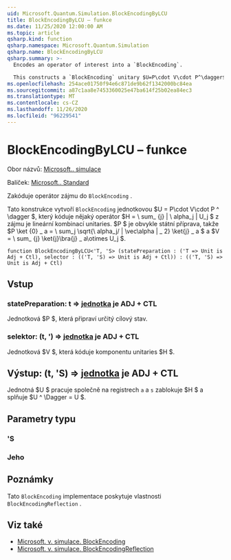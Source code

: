 ```yaml
---
uid: Microsoft.Quantum.Simulation.BlockEncodingByLCU
title: BlockEncodingByLCU – funkce
ms.date: 11/25/2020 12:00:00 AM
ms.topic: article
qsharp.kind: function
qsharp.namespace: Microsoft.Quantum.Simulation
qsharp.name: BlockEncodingByLCU
qsharp.summary: >-
  Encodes an operator of interest into a `BlockEncoding`.

  This constructs a `BlockEncoding` unitary $U=P\cdot V\cdot P^\dagger$ that encodes some operator $H=\sum_{j}|\alpha_j|U_j$ of interest that is a linear combination of unitaries. Typically, $P$ is a state preparation unitary such that $P\ket{0}\_a=\sum_j\sqrt{\alpha_j/\|\vec\alpha\|\_2}\ket{j}\_a$, and $V=\sum_{j}\ket{j}\bra{j}\_a\otimes U_j$.
ms.openlocfilehash: 254ace01750f94e6c871de9b62f1342000bc84ea
ms.sourcegitcommit: a87c1aa8e7453360025e47ba614f25b02ea84ec3
ms.translationtype: MT
ms.contentlocale: cs-CZ
ms.lasthandoff: 11/26/2020
ms.locfileid: "96229541"
---
```

# <a name="blockencodingbylcu-function"></a>BlockEncodingByLCU – funkce

Obor názvů: [Microsoft.. simulace](xref:Microsoft.Quantum.Simulation)

Balíček: [Microsoft.. Standard](https://nuget.org/packages/Microsoft.Quantum.Standard)


Zakóduje operátor zájmu do `BlockEncoding` .

Tato konstrukce vytvoří `BlockEncoding` jednotkovou $U = P\cdot V\cdot P ^ \dagger $, který kóduje nějaký operátor $H = \ sum_ {j} | \ alpha_j | U_j $ z zájmu je lineární kombinací unitaries. $P $ je obvykle státní příprava, takže $P \ket {0} \_ a = \ sum_j \sqrt{\ alpha_j/ \| \vec\alpha \| \_ 2} \ket{j} \_ a $ a $V = \ sum_ {j} \ket{j}\bra{j} \_ a\otimes U_j $.

```qsharp
function BlockEncodingByLCU<'T, 'S> (statePreparation : ('T => Unit is Adj + Ctl), selector : (('T, 'S) => Unit is Adj + Ctl)) : (('T, 'S) => Unit is Adj + Ctl)
```


## <a name="input"></a>Vstup

### <a name="statepreparation--t--unit--is-adj--ctl"></a>statePreparation: t => [jednotka](xref:microsoft.quantum.lang-ref.unit)  je ADJ + CTL

Jednotková $P $, která připraví určitý cílový stav.


### <a name="selector--ts--unit--is-adj--ctl"></a>selektor: (t, ') => [jednotka](xref:microsoft.quantum.lang-ref.unit)  je ADJ + CTL

Jednotková $V $, která kóduje komponentu unitaries $H $.



## <a name="output--ts--unit--is-adj--ctl"></a>Výstup: (t, 'S) => [jednotka](xref:microsoft.quantum.lang-ref.unit)  je ADJ + CTL

Jednotná $U $ pracuje společně na registrech `a` a `s` zablokuje $H $ a splňuje $U ^ \Dagger = U $.

## <a name="type-parameters"></a>Parametry typu

### <a name="t"></a>'S


### <a name="s"></a>Jeho



## <a name="remarks"></a>Poznámky

Tato `BlockEncoding` implementace poskytuje vlastnosti `BlockEncodingReflection` .

## <a name="see-also"></a>Viz také

- [Microsoft. v. simulace. BlockEncoding](xref:Microsoft.Quantum.Simulation.BlockEncoding)
- [Microsoft. v. simulace. BlockEncodingReflection](xref:Microsoft.Quantum.Simulation.BlockEncodingReflection)